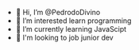 - 👋 Hi, I’m @PedrodoDivino
- 👀 I’m interested learn programming  
- 🌱 I’m currently learning JavaScipt
- 💞️  I'm looking to job junior dev

<!---
PedrodoDivino/PedrodoDivino is a ✨ special ✨ repository because its `README.md` (this file) appears on your GitHub profile.
You can click the Preview link to take a look at your changes.
--->

